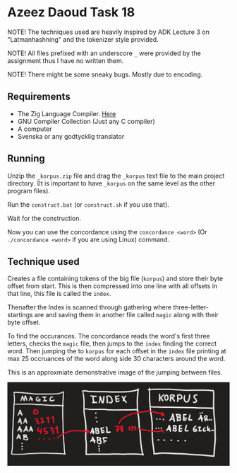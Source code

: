 # Azeez Daoud Task 18

NOTE! The techniques used are heavily inspired by ADK Lecture 3 on "Latmanhashning" and the tokenizer style provided.

NOTE! All files prefixed with an underscore `_` were provided by the assignment thus I have no written them.

NOTE! There might be some sneaky bugs. Mostly due to encoding.

## Requirements
- The Zig Language Compiler. [Here](https://ziglang.org/)
- GNU Compiler Collection (Just any C compiler)
- A computer
- Svenska or any godtycklig translator

## Running
Unzip the `_korpus.zip` file and drag the `_korpus` text file to the main project directory. (It is important to have `_korpus` on the same level as the other program files).

Run the `construct.bat` (or `construct.sh` if you use that). 

Wait for the construction.

Now you can use the concordance using the `concordance <word>` (Or `./concordance <word>` if you are using Linux) command.
## Technique used
Creates a file containing tokens of the big file (`korpus`) and store their byte offset from start. This is then compressed into one line with all offsets in that line, this file is called the `index`.

Thenafter the Index is scanned through gathering where three-letter-startings are and saving them in another file called `magic` along with their byte offset.

To find the occurances. The concordance reads the word's first three letters, checks the `magic` file, then jumps to the `index` finding the correct word. Then jumping the to `korpus` for each offset in the `index` file printing at max 25 occruances of the word along side 30 characters around the word.

This is an approxmiate demonstrative image of the jumping between files.

<img src="images/concordance_system.png" width=700>